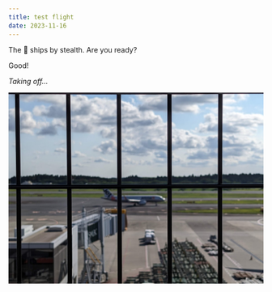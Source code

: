 ```yaml
---
title: test flight
date: 2023-11-16
---
```


The 🥷 ships by stealth. Are you ready?

<hr id="l402" hidden>
Good!

<p style="font-style: italic;">Taking off...</p>

![test flight](./test_flight.jpg)
